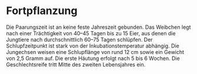 # Fortpflanzung
Die Paarungszeit ist an keine feste Jahreszeit gebunden. Das Weibchen legt nach einer Trächtigkeit von 40–45 Tagen bis zu 15 Eier, aus denen die Jungtiere nach durchschnittlich 60–75 Tagen schlüpfen. Der Schlupfzeitpunkt ist stark von der Inkubationstemperatur abhängig. Die Jungechsen weisen eine Schlupflänge von rund 12 cm sowie ein Gewicht von 2,5 Gramm auf. Die erste Häutung erfolgt nach 5 bis 6 Wochen. Die Geschlechtsreife tritt Mitte des zweiten Lebensjahres ein. 